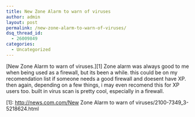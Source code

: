 ```yaml
---
title: New Zone Alarm to warn of viruses
author: admin
layout: post
permalink: /new-zone-alarm-to-warn-of-viruses/
dsq_thread_id:
  - 26009849
categories:
  - Uncategorized
---
```

[New Zone Alarm to warn of viruses.][1] Zone alarm was always good to me when being used as a firewall, but its been a while. this could be on my recomendation list if someone needs a good firewall and doesent have XP. then again, depending on a few things, i may even recomend this for XP users too. built in virus scan is pretty cool, especially in a firewall.

 [1]: http://news.com.com/New Zone Alarm to warn of viruses/2100-7349_3-5218624.html